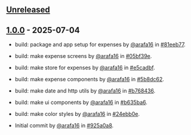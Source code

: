 ## [Unreleased](https://github.com/arafa16/expense-tracker/compare/1.0.0...main)

## [1.0.0](https://github.com/arafa16/expense-tracker/releases/tag/1.0.0) - 2025-07-04

- build: package and app setup for expenses by [@arafa16](https://github.com/arafa16) in [#81eeb77](https://github.com/arafa16/expense-tracker/commit/81eeb771a06abf3d204637d6ed893746317502ec).

- build: make expense screens by [@arafa16](https://github.com/arafa16) in [#05bf39e](https://github.com/arafa16/expense-tracker/commit/05bf39e49bc9c625b9e597eb0d770a241388fd89).

- build: make store for expenses by [@arafa16](https://github.com/arafa16) in [#e5cadbf](https://github.com/arafa16/expense-tracker/commit/e5cadbf61320adda016eb201fc52f84be5ae7c0c).

- build: make expense components by [@arafa16](https://github.com/arafa16) in [#5b8dc62](https://github.com/arafa16/expense-tracker/commit/5b8dc6289f291020474b0e8f6ceb44c52a530537).

- build: make date and http utils by [@arafa16](https://github.com/arafa16) in [#b768436](https://github.com/arafa16/expense-tracker/commit/b768436e2d5927ef85c1b4dc227fad4370b5826c).

- build: make ui components by [@arafa16](https://github.com/arafa16) in [#b635ba6](https://github.com/arafa16/expense-tracker/commit/b635ba6d012d7b09163d30d4539d6325f9cd129f).

- build: make color styles by [@arafa16](https://github.com/arafa16) in [#24ebb0e](https://github.com/arafa16/expense-tracker/commit/24ebb0ef8a90bb7c48e5a41ac6b8d87f95d5e01f).

- Initial commit by [@arafa16](https://github.com/arafa16) in [#925a0a8](https://github.com/arafa16/expense-tracker/commit/925a0a8d377ebf644a2b94bc14442573fae93c5f).
